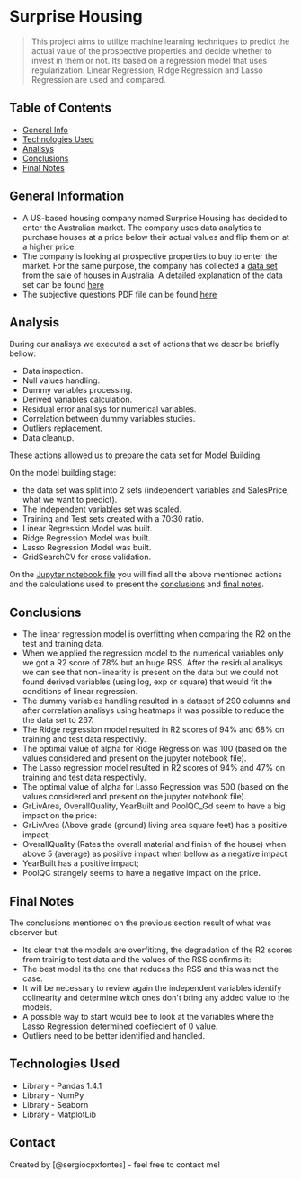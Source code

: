 # Surprise Housing
> This project aims to utilize machine learning techniques to predict the actual value of the prospective properties and decide whether to invest in them or not. Its based on a regression model that uses regularization. Linear Regression, Ridge Regression and Lasso Regression are used and compared.


## Table of Contents
* [General Info](#general-information)
* [Technologies Used](#technologies-used)
* [Analisys](#analisys)
* [Conclusions](#conclusions)
* [Final Notes](#final-notes)

<!-- You can include any other section that is pertinent to your problem -->

## General Information
- A US-based housing company named Surprise Housing has decided to enter the Australian market. The company uses data analytics to purchase houses at a price below their actual values and flip them on at a higher price.
- The company is looking at prospective properties to buy to enter the market. For the same purpose, the company has collected a [data set](train.csv) from the sale of houses in Australia. A detailed explanation of the data set can be found [here](data_description.txt)
- The subjective questions PDF file can be found [here](SubjectiveQuestions.pdf)

<!-- You don't have to answer all the questions - just the ones relevant to your project. -->
## Analysis

During our analisys we executed a set of actions that we describe briefly bellow:

- Data inspection.
- Null values handling.
- Dummy variables processing.
- Derived variables calculation.
- Residual error analisys for numerical variables.
- Correlation between dummy variables studies.
- Outliers replacement.
- Data cleanup.

These actions allowed us to prepare the data set for Model Building.

On the model building stage:

 - the data set was split into 2 sets (independent variables and SalesPrice, what we want to predict).
 - The independent variables set was scaled.
 - Training and Test sets created with a 70:30 ratio.
 - Linear Regression Model was built.
 - Ridge Regression Model was built.
 - Lasso Regression Model was built.
 - GridSearchCV for cross validation.

On the [Jupyter notebook file](housing_market.ipynb) you will find all the above mentioned actions and the calculations used to present the [conclusions](#conclusions) and [final notes](#final-notes).

## Conclusions
- The linear regression model is overfitting when comparing the R2 on the test and training data.
 - When we applied the regression model to the numerical variables only we got a R2 score of 78% but an huge RSS. After the residual analisys we can see that non-linearity is present on the data but we could not found derived variables (using log, exp or square) that would fit the conditions of linear regression.
 - The dummy variables handling resulted in a dataset of 290 columns and after correlation analisys using heatmaps it was possible to reduce the the data set to 267.   
- The Ridge regression model resulted in R2 scores of 94% and 68% on training and test data respectivly.
 - The optimal value of alpha for Ridge Regression was 100 (based on the values considered and present on the jupyter notebook file).
- The Lasso regression model resulted in R2 scores of 94% and 47% on training and test data respectivly. 
 - The optimal value of alpha for Lasso Regression was 500 (based on the values considered and present on the jupyter notebook file).
- GrLivArea, OverallQuality, YearBuilt and PoolQC_Gd seem to have a big impact on the price:
 - GrLivArea (Above grade (ground) living area square feet) has a positive impact;
 - OverallQuality (Rates the overall material and finish of the house) when above 5 (average) as positive impact when bellow as a negative impact
 - YearBuilt has a positive impact;
 - PoolQC strangely seems to have a negative impact on the price. 

<!-- You don't have to answer all the questions - just the ones relevant to your project. -->
## Final Notes

The conclusions mentioned on the previous section result of what was observer but:

- Its clear that the models are overfititng, the degradation of the R2 scores from trainig to test data and the values of the RSS confirms it:
 - The best model its the one that reduces the RSS and this was not the case.
- It will be necessary to review again the independent variables identify colinearity and determine witch ones don't bring any added value to the models.
- A possible way to start would bee to look at the variables where the Lasso Regression determined coefiecient of 0 value.
- Outliers need to be better identified and handled.

## Technologies Used
- Library - Pandas 1.4.1
- Library - NumPy
- Library - Seaborn
- Library - MatplotLib

<!-- As the libraries versions keep on changing, it is recommended to mention the version of library used in this project -->

## Contact
Created by [@sergiocpxfontes] - feel free to contact me!


<!-- Optional -->
<!-- ## License -->
<!-- This project is open source and available under the [... License](). -->

<!-- You don't have to include all sections - just the one's relevant to your project -->

